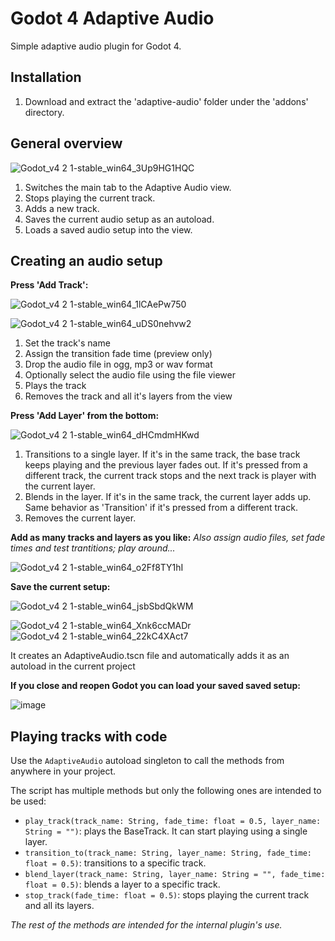 # Godot 4 Adaptive Audio
Simple adaptive audio plugin for Godot 4.


## Installation
1. Download and extract the 'adaptive-audio' folder under the 'addons' directory.


## General overview
![Godot_v4 2 1-stable_win64_3Up9HG1HQC](https://github.com/moisesjpelaez/godot-4-adaptive-audio/assets/24682046/533196a9-0486-45ea-ad89-6352df5b8aa2)

1. Switches the main tab to the Adaptive Audio view.
2. Stops playing the current track.
3. Adds a new track.
4. Saves the current audio setup as an autoload.
5. Loads a saved audio setup into the view.


## Creating an audio setup
**Press 'Add Track':**

![Godot_v4 2 1-stable_win64_1lCAePw750](https://github.com/moisesjpelaez/godot-4-adaptive-audio/assets/24682046/871557c5-73d6-4cb9-8059-b62eb99d03c7)

![Godot_v4 2 1-stable_win64_uDS0nehvw2](https://github.com/moisesjpelaez/godot-4-adaptive-audio/assets/24682046/74c65a23-2e4a-4ac9-81dc-a49b57b6c2ff)
1. Set the track's name
2. Assign the transition fade time (preview only)
3. Drop the audio file in ogg, mp3 or wav format
4. Optionally select the audio file using the file viewer
5. Plays the track
6. Removes the track and all it's layers from the view

**Press 'Add Layer' from the bottom:**

![Godot_v4 2 1-stable_win64_dHCmdmHKwd](https://github.com/moisesjpelaez/godot-4-adaptive-audio/assets/24682046/d547b36a-04a6-49d8-bcfd-4801827d6a25)
1. Transitions to a single layer. If it's in the same track, the base track keeps playing and the previous layer fades out. If it's pressed from a different track, the current track stops and the next track is player with the current layer.
2. Blends in the layer. If it's in the same track, the current layer adds up. Same behavior as 'Transition' if it's pressed from a different track.
3. Removes the current layer.

**Add as many tracks and layers as you like:**
_Also assign audio files, set fade times and test trantitions; play around..._

![Godot_v4 2 1-stable_win64_o2Ff8TY1hI](https://github.com/moisesjpelaez/godot-4-adaptive-audio/assets/24682046/ca301e1e-9e96-46f6-a60e-2c7fa926576d)

**Save the current setup:**

![Godot_v4 2 1-stable_win64_jsbSbdQkWM](https://github.com/moisesjpelaez/godot-4-adaptive-audio/assets/24682046/22e68218-d076-4ed9-ac91-e8f2a85ea45c)

![Godot_v4 2 1-stable_win64_Xnk6ccMADr](https://github.com/moisesjpelaez/godot-4-adaptive-audio/assets/24682046/a7150650-a9ea-4f67-b671-b5d4ad43c9f6)
![Godot_v4 2 1-stable_win64_22kC4XAct7](https://github.com/moisesjpelaez/godot-4-adaptive-audio/assets/24682046/d8a74a3c-df54-4922-930f-29aea420911e)

It creates an AdaptiveAudio.tscn file and automatically adds it as an autoload in the current project

**If you close and reopen Godot you can load your saved saved setup:**

![image](https://github.com/moisesjpelaez/godot-4-adaptive-audio/assets/24682046/51287aa8-c948-40db-8e8d-ce11498e4e4a)


## Playing tracks with code
Use the `AdaptiveAudio` autoload singleton to call the methods from anywhere in your project.

The script has multiple methods but only the following ones are intended to be used:
- `play_track(track_name: String, fade_time: float = 0.5, layer_name: String = "")`: plays the BaseTrack. It can start playing using a single layer.
- `transition_to(track_name: String, layer_name: String, fade_time: float = 0.5)`: transitions to a specific track.
- `blend_layer(track_name: String, layer_name: String = "", fade_time: float = 0.5)`: blends a layer to a specific track.
- `stop_track(fade_time: float = 0.5)`: stops playing the current track and all its layers.

_The rest of the methods are intended for the internal plugin's use._
